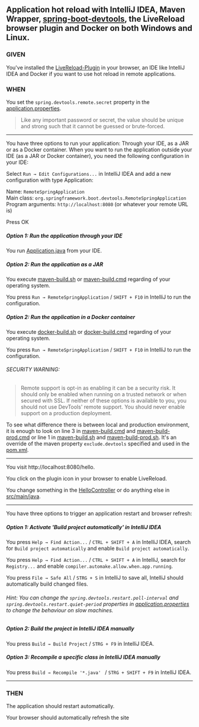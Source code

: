 ## Application hot reload with IntelliJ IDEA, Maven Wrapper, [spring-boot-devtools](https://docs.spring.io/spring-boot/docs/2.4.3/reference/html/using-spring-boot.html#using-boot-devtools), the LiveReload browser plugin and Docker on both Windows and Linux.

### GIVEN
You've installed the [LiveReload-Plugin](http://livereload.com/extensions/) in your browser,
an IDE like IntelliJ IDEA and Docker if you want to use hot reload in remote applications.

### WHEN
You set the `spring.devtools.remote.secret` property in the [application.properties](src/main/resources/application.properties).
> Like any important password or secret, the value should be unique and strong such that it cannot be guessed or brute-forced.

<hr/>

You have three options to run your application: Through your IDE, as a JAR or as a Docker container. When you want to
run the application outside your IDE (as a JAR or Docker container), you need the following configuration in your IDE:

Select `Run → Edit Configurations...` in IntelliJ IDEA and add a new configuration with type Application:

Name: `RemoteSpringApplication`<br/>
Main class: `org.springframework.boot.devtools.RemoteSpringApplication`<br/>
Program arguments: `http://localhost:8080` (or whatever your remote URL is)

Press OK

##### Option 1: Run the application through your IDE
You run [Application.java](src/main/java/de/tamaroskaljic/spring_boot_hot_reload/Application.java) from your IDE.

##### Option 2: Run the application as a JAR
You execute [maven-build.sh](maven-build.sh) or [maven-build.cmd](maven-build.cmd) regarding of your operating system.

You press `Run → RemoteSpringApplication` / `SHIFT + F10` in IntelliJ to run the configuration.

##### Option 2: Run the application in a Docker container
You execute [docker-build.sh](docker-build.sh) or [docker-build.cmd](docker-build.cmd) regarding of your operating system.

You press `Run → RemoteSpringApplication` / `SHIFT + F10` in IntelliJ to run the configuration.

###### SECURITY WARNING:
> Remote support is opt-in as enabling it can be a security risk.
It should only be enabled when running on a trusted network or when secured with SSL.
If neither of these options is available to you, you should not use DevTools' remote support.
You should never enable support on a production deployment.
> 
To see what difference there is between local and production environment, it is enough
to look on line 3 in [maven-build.cmd](maven-build.cmd) and [maven-build-prod.cmd](maven-build-prod.cmd) or line
1 in [maven-build.sh](maven-build.sh) and [maven-build-prod.sh](maven-build-prod.sh). It's an override of the maven
property `exclude.devtools` specified and used in the [pom.xml](pom.xml).

<hr/>

You visit http://localhost:8080/hello.

You click on the plugin icon in your browser to enable LiveReload.

You change something in the [HelloController](src/main/java/de/tamaroskaljic/spring_boot_hot_reload/HelloController.java)
or do anything else in [src/main/java](src/main/java).

<hr/>

You have three options to trigger an application restart and browser refresh:

##### Option 1: Activate 'Build project automatically' in IntelliJ IDEA

You press `Help → Find Action...` / `CTRL + SHIFT + A` in IntelliJ IDEA, search for `Build project automatically` and enable `Build project automatically`.

You press `Help → Find Action...` / `CTRL + SHIFT + A` in IntelliJ, search for `Registry...` and enable `compiler.automake.allow.when.app.running`.

You press `File → Safe All` / `STRG + S` in IntelliJ to save all, IntelliJ should automatically build changed files.

###### Hint: You can change the `spring.devtools.restart.poll-interval` and `spring.devtools.restart.quiet-period` properties in [application.properties](src/main/resources/application.properties) to change the behaviour on slow machines.

##### Option 2: Build the project in IntelliJ IDEA manually

You press `Build → Build Project` / `STRG + F9` in IntelliJ IDEA.

##### Option 3: Recompile a specific class in IntelliJ IDEA manually

You press `Build → Recompile '*.java' ` / `STRG + SHIFT + F9` in IntelliJ IDEA.

<hr/>

### THEN

The application should restart automatically.

Your browser should automatically refresh the site
